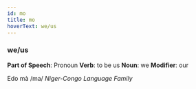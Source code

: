 ```yaml
---
id: mo
title: mo
hoverText: we/us
---
```


### we/us

**Part of Speech**: Pronoun
**Verb**: to be us
**Noun**: we
**Modifier**: our

Edo mà /ma/
*Niger-Congo Language Family*